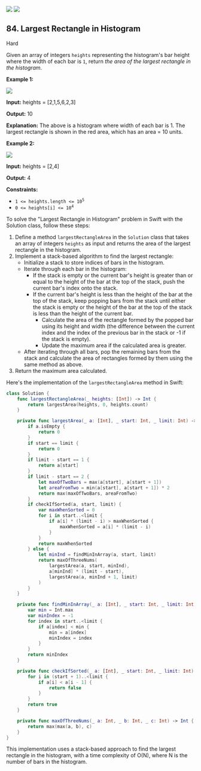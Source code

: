 [![](https://img.shields.io/github/stars/LeetCode-in-Swift/LeetCode-in-Swift?label=Stars&style=flat-square)](https://github.com/LeetCode-in-Swift/LeetCode-in-Swift)
[![](https://img.shields.io/github/forks/LeetCode-in-Swift/LeetCode-in-Swift?label=Fork%20me%20on%20GitHub%20&style=flat-square)](https://github.com/LeetCode-in-Swift/LeetCode-in-Swift/fork)

## 84\. Largest Rectangle in Histogram

Hard

Given an array of integers `heights` representing the histogram's bar height where the width of each bar is `1`, return _the area of the largest rectangle in the histogram_.

**Example 1:**

![](https://assets.leetcode.com/uploads/2021/01/04/histogram.jpg)

**Input:** heights = [2,1,5,6,2,3]

**Output:** 10

**Explanation:** The above is a histogram where width of each bar is 1. The largest rectangle is shown in the red area, which has an area = 10 units. 

**Example 2:**

![](https://assets.leetcode.com/uploads/2021/01/04/histogram-1.jpg)

**Input:** heights = [2,4]

**Output:** 4 

**Constraints:**

*   <code>1 <= heights.length <= 10<sup>5</sup></code>
*   <code>0 <= heights[i] <= 10<sup>4</sup></code>

To solve the "Largest Rectangle in Histogram" problem in Swift with the Solution class, follow these steps:

1. Define a method `largestRectangleArea` in the `Solution` class that takes an array of integers `heights` as input and returns the area of the largest rectangle in the histogram.
2. Implement a stack-based algorithm to find the largest rectangle:
   - Initialize a stack to store indices of bars in the histogram.
   - Iterate through each bar in the histogram:
     - If the stack is empty or the current bar's height is greater than or equal to the height of the bar at the top of the stack, push the current bar's index onto the stack.
     - If the current bar's height is less than the height of the bar at the top of the stack, keep popping bars from the stack until either the stack is empty or the height of the bar at the top of the stack is less than the height of the current bar.
       - Calculate the area of the rectangle formed by the popped bar using its height and width (the difference between the current index and the index of the previous bar in the stack or -1 if the stack is empty).
       - Update the maximum area if the calculated area is greater.
   - After iterating through all bars, pop the remaining bars from the stack and calculate the area of rectangles formed by them using the same method as above.
3. Return the maximum area calculated.

Here's the implementation of the `largestRectangleArea` method in Swift:

```swift
class Solution {
    func largestRectangleArea(_ heights: [Int]) -> Int {
        return largestArea(heights, 0, heights.count)
    }

    private func largestArea(_ a: [Int], _ start: Int, _ limit: Int) -> Int {
        if a.isEmpty {
            return 0
        }
        if start == limit {
            return 0
        }
        if limit - start == 1 {
            return a[start]
        }
        if limit - start == 2 {
            let maxOfTwoBars = max(a[start], a[start + 1])
            let areaFromTwo = min(a[start], a[start + 1]) * 2
            return max(maxOfTwoBars, areaFromTwo)
        }
        if checkIfSorted(a, start, limit) {
            var maxWhenSorted = 0
            for i in start..<limit {
                if a[i] * (limit - i) > maxWhenSorted {
                    maxWhenSorted = a[i] * (limit - i)
                }
            }
            return maxWhenSorted
        } else {
            let minInd = findMinInArray(a, start, limit)
            return maxOfThreeNums(
                largestArea(a, start, minInd),
                a[minInd] * (limit - start),
                largestArea(a, minInd + 1, limit)
            )
        }
    }

    private func findMinInArray(_ a: [Int], _ start: Int, _ limit: Int) -> Int {
        var min = Int.max
        var minIndex = -1
        for index in start..<limit {
            if a[index] < min {
                min = a[index]
                minIndex = index
            }
        }
        return minIndex
    }

    private func checkIfSorted(_ a: [Int], _ start: Int, _ limit: Int) -> Bool {
        for i in (start + 1)..<limit {
            if a[i] < a[i - 1] {
                return false
            }
        }
        return true
    }

    private func maxOfThreeNums(_ a: Int, _ b: Int, _ c: Int) -> Int {
        return max(max(a, b), c)
    }
}
```

This implementation uses a stack-based approach to find the largest rectangle in the histogram, with a time complexity of O(N), where N is the number of bars in the histogram.
